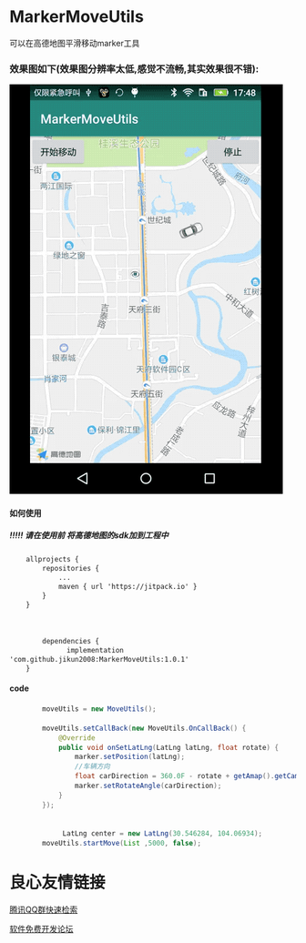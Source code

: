 # MarkerMoveUtils
可以在高德地图平滑移动marker工具

### 效果图如下(效果图分辨率太低,感觉不流畅,其实效果很不错):

![image](https://raw.githubusercontent.com/jikun2008/MarkerMoveUtils/master/pic/show.gif)


#### 如何使用
##### !!!!! 请在使用前 将高德地图的sdk加到工程中
```
	allprojects {
		repositories {
			...
			maven { url 'https://jitpack.io' }
		}
	}
	
	
	
		dependencies {
	          implementation 'com.github.jikun2008:MarkerMoveUtils:1.0.1'
	}
```


#### code
```java
        moveUtils = new MoveUtils();

        moveUtils.setCallBack(new MoveUtils.OnCallBack() {
            @Override
            public void onSetLatLng(LatLng latLng, float rotate) {
                marker.setPosition(latLng);
                //车辆方向
                float carDirection = 360.0F - rotate + getAmap().getCameraPosition().bearing;
                marker.setRotateAngle(carDirection);
            }
        });
        
        
             LatLng center = new LatLng(30.546284, 104.06934);
        moveUtils.startMove(List ,5000, false);
```


 # 良心友情链接

[腾讯QQ群快速检索](http://u.720life.cn/s/8cf73f7c)

[软件免费开发论坛](http://u.720life.cn/s/bbb01dc0)